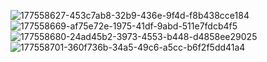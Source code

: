 ![177558627-453c7ab8-32b9-436e-9f4d-f8b438cce184](https://github.com/anoop-hub/News__24/assets/81030231/e2b97a22-56cb-43f2-bf4b-8fc493276ef3)
![177558669-af75e72e-1975-41df-9abd-511e7fdcb4f5](https://github.com/anoop-hub/News__24/assets/81030231/7342c86b-0cf5-49a1-b71b-b52747d59ea1)
![177558680-24ad45b2-3973-4553-b448-d4858ee29025](https://github.com/anoop-hub/News__24/assets/81030231/0285cae1-ef60-4e28-a2a8-4722a7bd78e8)
![177558701-360f736b-34a5-49c6-a5cc-b6f2f5dd41a4](https://github.com/anoop-hub/News__24/assets/81030231/49700fe1-daad-4d0a-b8e8-25e530444a4d)
